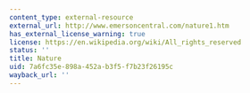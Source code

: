 ```yaml
---
content_type: external-resource
external_url: http://www.emersoncentral.com/nature1.htm
has_external_license_warning: true
license: https://en.wikipedia.org/wiki/All_rights_reserved
status: ''
title: Nature
uid: 7a6fc35e-898a-452a-b3f5-f7b23f26195c
wayback_url: ''
---
```

